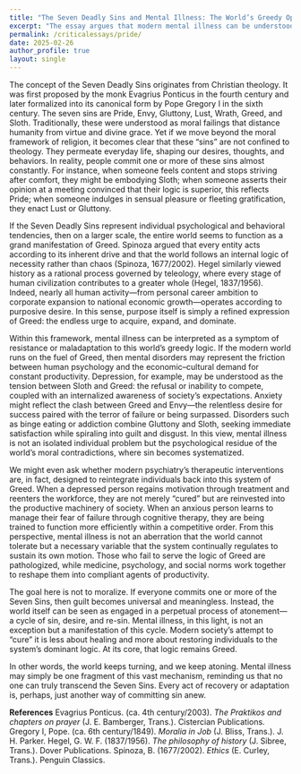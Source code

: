 ```yaml
---
title: "The Seven Deadly Sins and Mental Illness: The World’s Greedy Operation and the Individual’s Redemption"
excerpt: "The essay argues that modern mental illness can be understood as a symptom of resistance to a greed-driven world order, where therapeutic “recovery” merely reintegrates individuals into the same moral and economic system built upon the Seven Deadly Sins."
permalink: /criticalessays/pride/
date: 2025-02-26
author_profile: true
layout: single
---
```


The concept of the Seven Deadly Sins originates from Christian theology. It was first proposed by the monk Evagrius Ponticus in the fourth century and later formalized into its canonical form by Pope Gregory I in the sixth century. The seven sins are Pride, Envy, Gluttony, Lust, Wrath, Greed, and Sloth. Traditionally, these were understood as moral failings that distance humanity from virtue and divine grace. Yet if we move beyond the moral framework of religion, it becomes clear that these “sins” are not confined to theology. They permeate everyday life, shaping our desires, thoughts, and behaviors. In reality, people commit one or more of these sins almost constantly. For instance, when someone feels content and stops striving after comfort, they might be embodying Sloth; when someone asserts their opinion at a meeting convinced that their logic is superior, this reflects Pride; when someone indulges in sensual pleasure or fleeting gratification, they enact Lust or Gluttony.

If the Seven Deadly Sins represent individual psychological and behavioral tendencies, then on a larger scale, the entire world seems to function as a grand manifestation of Greed. Spinoza argued that every entity acts according to its inherent drive and that the world follows an internal logic of necessity rather than chaos (Spinoza, 1677/2002). Hegel similarly viewed history as a rational process governed by teleology, where every stage of human civilization contributes to a greater whole (Hegel, 1837/1956). Indeed, nearly all human activity—from personal career ambition to corporate expansion to national economic growth—operates according to purposive desire. In this sense, purpose itself is simply a refined expression of Greed: the endless urge to acquire, expand, and dominate.

Within this framework, mental illness can be interpreted as a symptom of resistance or maladaptation to this world’s greedy logic. If the modern world runs on the fuel of Greed, then mental disorders may represent the friction between human psychology and the economic–cultural demand for constant productivity. Depression, for example, may be understood as the tension between Sloth and Greed: the refusal or inability to compete, coupled with an internalized awareness of society’s expectations. Anxiety might reflect the clash between Greed and Envy—the relentless desire for success paired with the terror of failure or being surpassed. Disorders such as binge eating or addiction combine Gluttony and Sloth, seeking immediate satisfaction while spiraling into guilt and disgust. In this view, mental illness is not an isolated individual problem but the psychological residue of the world’s moral contradictions, where sin becomes systematized.

We might even ask whether modern psychiatry’s therapeutic interventions are, in fact, designed to reintegrate individuals back into this system of Greed. When a depressed person regains motivation through treatment and reenters the workforce, they are not merely “cured” but are reinvested into the productive machinery of society. When an anxious person learns to manage their fear of failure through cognitive therapy, they are being trained to function more efficiently within a competitive order. From this perspective, mental illness is not an aberration that the world cannot tolerate but a necessary variable that the system continually regulates to sustain its own motion. Those who fail to serve the logic of Greed are pathologized, while medicine, psychology, and social norms work together to reshape them into compliant agents of productivity.

The goal here is not to moralize. If everyone commits one or more of the Seven Sins, then guilt becomes universal and meaningless. Instead, the world itself can be seen as engaged in a perpetual process of atonement—a cycle of sin, desire, and re-sin. Mental illness, in this light, is not an exception but a manifestation of this cycle. Modern society’s attempt to “cure” it is less about healing and more about restoring individuals to the system’s dominant logic. At its core, that logic remains Greed.

In other words, the world keeps turning, and we keep atoning. Mental illness may simply be one fragment of this vast mechanism, reminding us that no one can truly transcend the Seven Sins. Every act of recovery or adaptation is, perhaps, just another way of committing sin anew.


**References**
Evagrius Ponticus. (ca. 4th century/2003). _The Praktikos and chapters on prayer_ (J. E. Bamberger, Trans.). Cistercian Publications.
Gregory I, Pope. (ca. 6th century/1849). _Moralia in Job_ (J. Bliss, Trans.). J. H. Parker.
Hegel, G. W. F. (1837/1956). _The philosophy of history_ (J. Sibree, Trans.). Dover Publications.
Spinoza, B. (1677/2002). _Ethics_ (E. Curley, Trans.). Penguin Classics.

